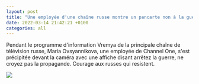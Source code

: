 ```yaml
---
layout: post
title: "Une employée d'une chaîne russe montre un pancarte non à la guerre"
date: 2022-03-14 21:42:21 +0100
categories: all
---
```

<!--translate-->
Pendant le programme d'information Vremya de la principale chaîne de télévision russe, Maria Ovsyannikova, une employée de Channel One, s'est précipitée devant la caméra avec une affiche disant arrêtez la guerre, ne croyez pas la propagande. Courage aux russes qui resistent.
<!--endtranslate-->

<img src="{{ site.baseurl }}/assets/images/8.jpeg">
